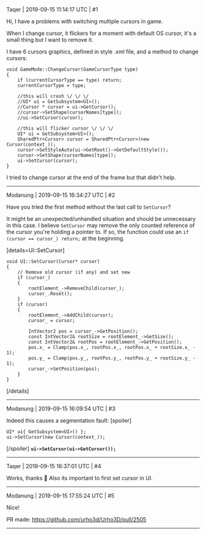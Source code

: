 Taqer | 2019-09-15 11:14:17 UTC | #1

Hi, I have a problems with switching multiple cursors in game.

When I change cursor, it flickers for a moment with default OS cursor, it's a small thing but I want to remove it.

I have 6 cursors graphics, defined in style .xml file, and a method to change cursors:

    void GameMode::ChangeCursor(GameCursorType type)
    {
    	if (currentCursorType == type) return;
    	currentCursorType = type;

    	//this will crash \/ \/ \/
    	//UI* ui = GetSubsystem<UI>();
    	//Cursor * cursor = ui->GetCursor();
    	//cursor->SetShape(cursorNames[type]);
    	//ui->SetCursor(cursor);

    	//this will flicker cursor \/ \/ \/
    	UI* ui = GetSubsystem<UI>();
    	SharedPtr<Cursor> cursor = SharedPtr<Cursor>(new Cursor(context_));
    	cursor->SetStyleAuto(ui->GetRoot()->GetDefaultStyle());
    	cursor->SetShape(cursorNames[type]);
    	ui->SetCursor(cursor);
    }

I tried to change cursor at the end of the frame but that didn't help.

-------------------------

Modanung | 2019-09-15 16:34:27 UTC | #2

Have you tried the first method without the last call to `SetCursor`?

It might be an unexpected/unhandled situation and should be unnecessary in this case. I believe `SetCursor` may remove the only counted reference of the cursor you're holding a pointer to. If so, the function could use an `if (cursor == cursor_) return;` at the beginning.

[details=UI::SetCursor]
```
void UI::SetCursor(Cursor* cursor)
{
    // Remove old cursor (if any) and set new
    if (cursor_)
    {
        rootElement_->RemoveChild(cursor_);
        cursor_.Reset();
    }
    if (cursor)
    {
        rootElement_->AddChild(cursor);
        cursor_ = cursor;

        IntVector2 pos = cursor_->GetPosition();
        const IntVector2& rootSize = rootElement_->GetSize();
        const IntVector2& rootPos = rootElement_->GetPosition();
        pos.x_ = Clamp(pos.x_, rootPos.x_, rootPos.x_ + rootSize.x_ - 1);
        pos.y_ = Clamp(pos.y_, rootPos.y_, rootPos.y_ + rootSize.y_ - 1);
        cursor_->SetPosition(pos);
    }
}
```
[/details]

-------------------------

Modanung | 2019-09-15 16:09:54 UTC | #3

Indeed this causes a segmentation fault:
[spoiler]
```
UI* ui{ GetSubsystem<UI>() };
ui->SetCursor(new Cursor(context_));
```
[/spoiler]
**`ui->SetCursor(ui->GetCursor());`**

-------------------------

Taqer | 2019-09-15 16:37:01 UTC | #4

Works, thanks :slightly_smiling_face:
Also its important to first set cursor in UI.

-------------------------

Modanung | 2019-09-15 17:55:24 UTC | #5

Nice!

PR made:
https://github.com/urho3d/Urho3D/pull/2505

-------------------------

